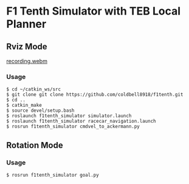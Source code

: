 # F1 Tenth Simulator with TEB Local Planner 
## Rviz Mode  
[recording.webm](https://github.com/coldbell8918/f1tenth/assets/98142691/37c9daa1-5552-4675-9e5c-b6f6470fdc28)    
### Usage  
```
$ cd ~/catkin_ws/src  
$ git clone git clone https://github.com/coldbell8918/f1tenth.git
$ cd ..
$ catkin_make
$ source devel/setup.bash
$ roslaunch f1tenth_simulator simulator.launch  
$ roslaunch f1tenth_simulator racecar_navigation.launch  
$ rosrun f1tenth_simulator cmdvel_to_ackermann.py  
```
## Rotation Mode  

### Usage  
```  
$ rosrun f1tenth_simulator goal.py  
```
